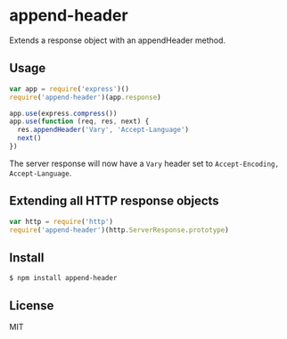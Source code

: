 # append-header

Extends a response object with an appendHeader method.

## Usage

```js
var app = require('express')()
require('append-header')(app.response)

app.use(express.compress())
app.use(function (req, res, next) {
  res.appendHeader('Vary', 'Accept-Language')
  next()
})
```

The server response will now have a `Vary` header set to `Accept-Encoding, Accept-Language`.


## Extending all HTTP response objects

```js
var http = require('http')
require('append-header')(http.ServerResponse.prototype)
```

## Install

    $ npm install append-header

## License

MIT

